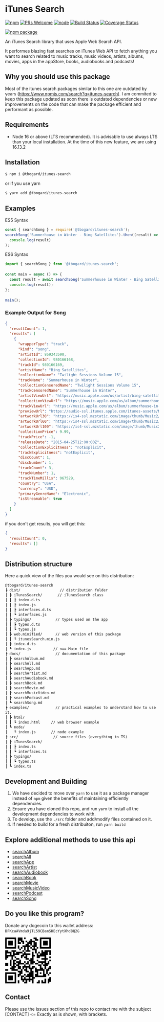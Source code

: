 # iTunes Search

[![npm](https://img.shields.io/npm/l/express.svg?style=flat-square)](https://github.com/tbogard/itunes-search/blob/main/LICENSE)
[![PRs Welcome](https://img.shields.io/badge/PRs-welcome-orange.svg?style=flat-square)](http://makeapullrequest.com)
[![node](https://img.shields.io/badge/node-%3E=_16.13.2-green.svg?style=flat-square)](https://nodejs.org)
[![Build Status](https://app.travis-ci.com/tbogard/itunes-search.svg?branch=main)](https://app.travis-ci.com/tbogard/itunes-search)
[![Coverage Status](https://coveralls.io/repos/github/tbogard/itunes-search/badge.svg?branch=main)](https://coveralls.io/github/tbogard/itunes-search?branch=main)

[![npm package](https://nodei.co/npm/@tbogard/itunes-search.png?downloads=true&downloadRank=true&stars=true)](https://nodei.co/npm/@tbogard/itunes-search)

An iTunes Search library that uses Apple Web Search API.

It performes blazing fast searches on iTunes Web API to fetch anything you want to search related to music tracks, music videos, artists, albums, movies, apps in the appStore, books, audiobooks and podcasts!

## Why you should use this package

Most of the itunes search packages similar to this one are outdated by years (https://www.npmjs.com/search?q=itunes-search). I am commited to keep this package updated as soon there is outdated dependencies or new improvements on the code that can make the package efficient and performant as possible.

## Requirements

- Node 16 or above (LTS recommended). It is advisable to use always LTS than your local installation. At the time of this new feature, we are using 16.13.2

## Installation

```bash
$ npm i @tbogard/itunes-search
```

or if you use yarn

```bash
$ yarn add @tbogard/itunes-search
```

## Examples

ES5 Syntax

```js
const { searchSong } = require('@tbogard/itunes-search');
searchSong('Summerhouse in Winter - Bing Satellites').then((result) =>
  console.log(result)
);
```

ES6 Syntax

```js
import { searchSong } from '@tbogard/itunes-search';

const main = async () => {
  const result = await searchSong('Summerhouse in Winter - Bing Satellites');
  console.log(result);
};

main();
```

### Example Output for Song

```json
{
  "resultCount": 1,
  "results": [
    {
      "wrapperType": "track",
      "kind": "song",
      "artistId": 869343590,
      "collectionId": 980166168,
      "trackId": 980166169,
      "artistName": "Bing Satellites",
      "collectionName": "Twilight Sessions Volume 15",
      "trackName": "Summerhouse in Winter",
      "collectionCensoredName": "Twilight Sessions Volume 15",
      "trackCensoredName": "Summerhouse in Winter",
      "artistViewUrl": "https://music.apple.com/us/artist/bing-satellites/869343590?uo=4",
      "collectionViewUrl": "https://music.apple.com/us/album/summerhouse-in-winter/980166168?i=980166169&uo=4",
      "trackViewUrl": "https://music.apple.com/us/album/summerhouse-in-winter/980166168?i=980166169&uo=4",
      "previewUrl": "https://audio-ssl.itunes.apple.com/itunes-assets/Music1/v4/2b/39/68/2b3968bc-c091-1153-4e54-e8dec1ebf7ed/mzaf_2106946560433193997.plus.aac.p.m4a",
      "artworkUrl30": "https://is4-ssl.mzstatic.com/image/thumb/Music2/v4/c0/89/7c/c0897ca7-5125-7905-e757-6897369fedd7/source/30x30bb.jpg",
      "artworkUrl60": "https://is4-ssl.mzstatic.com/image/thumb/Music2/v4/c0/89/7c/c0897ca7-5125-7905-e757-6897369fedd7/source/60x60bb.jpg",
      "artworkUrl100": "https://is4-ssl.mzstatic.com/image/thumb/Music2/v4/c0/89/7c/c0897ca7-5125-7905-e757-6897369fedd7/source/100x100bb.jpg",
      "collectionPrice": 9.99,
      "trackPrice": -1,
      "releaseDate": "2015-04-25T12:00:00Z",
      "collectionExplicitness": "notExplicit",
      "trackExplicitness": "notExplicit",
      "discCount": 1,
      "discNumber": 1,
      "trackCount": 3,
      "trackNumber": 1,
      "trackTimeMillis": 967529,
      "country": "USA",
      "currency": "USD",
      "primaryGenreName": "Electronic",
      "isStreamable": true
    }
  ]
}
```

if you don't get results, you will get this:

```json
{
  "resultCount": 0,
  "results": []
}
```

## Distribution structure

Here a quick view of the files you would see on this distribution:

```
@tbogard/itunes-search
┣ dist/                  // distribution folder
┃ ┣ iTunesSearch/       // iTunesSearch class
┃ ┃ ┣ index.d.ts
┃ ┃ ┣ index.js
┃ ┃ ┣ interfaces.d.ts
┃ ┃ ┗ interfaces.js
┃ ┣ typings/           // types used on the app
┃ ┃ ┣ types.d.ts
┃ ┃ ┗ types.js
┃ ┣ web.minified/      // web version of this package
┃ ┃ ┗ itunesSearch.min.js
┃ ┣ index.d.ts
┃ ┗ index.js          // <== Main file
┣ docs/                // documentation of this package
┃ ┣ searchAlbum.md
┃ ┣ searchAll.md
┃ ┣ searchApp.md
┃ ┣ searchArtist.md
┃ ┣ searchAudiobook.md
┃ ┣ searchBook.md
┃ ┣ searchMovie.md
┃ ┣ searchMusicVideo.md
┃ ┣ searchPodcast.md
┃ ┗ searchSong.md
┣ examples/            // practical examples to understand how to use it.
┃ ┣ html/
┃ ┃ ┗ index.html     // web browser example
┃ ┗ node/
┃   ┗ index.js       // node example
┣ src/                // source files (everything in TS)
┃ ┣ iTunesSearch/
┃ ┃ ┣ index.ts
┃ ┃ ┗ interfaces.ts
┃ ┣ typings/
┃ ┃ ┗ types.ts
┃ ┗ index.ts
```

## Development and Building

1. We have decided to move over `yarn` to use it as a package manager instead of `npm` given the benefits of maintaining efficiently dependencies.
2. Ensure you have cloned this repo, and run `yarn` to install all the development dependencies to work with.
3. To develop, use the `./src` folder and add/modify files contained on it.
4. If needed to build for a fresh distribuiton, run `yarn build`

## Explore additional methods to use this api

- [searchAlbum](./searchAlbum.md)
- [searchAll](./searchAll.md)
- [searchApp](./searchApp.md)
- [searchArtist](./searchArtist.md)
- [searchAudiobook](./searchAudiobook.md)
- [searchBook](./searchBook.md)
- [searchMovie](./searchMovie.md)
- [searchMusicVideo](./searchMusicVideo.md)
- [searchPodcast](./searchPodcast.md)
- [searchSong](./searchSong.md)

## Do you like this program?

Donate any dogecoin to this wallet address:
`DFKcaAVmda9jTL59CBamSHEcYytXhd8Q2G`

![DFKcaAVmda9jTL59CBamSHEcYytXhd8Q2G](./QRCode.png)

## Contact

Please use the issues section of this repo to contact me with the subject [CONTACT] <= Exactly as is shown, with brackets.
